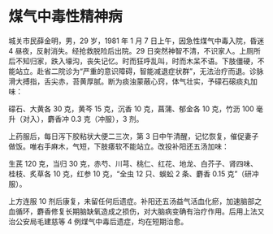 # 煤气中毒性精神病

城关市民薛金明，男，29 岁，1981 年 1 月 7 日上午，因急性煤气中毒入院，昏迷 4 昼夜，反射消失。经抢救脱险后出院。29 日突然神智不清，不识家人。上厕所后不知归家，跌入壕沟，丧失记忆。时而狂呼乱叫，时而木呆不语。下肢僵硬，不能站立。赴省二院诊为“严重的意识障碍，智能减退症状群”，无法治疗而退。诊脉滑大搏指，舌尖赤，苔黄厚腻。断为痰浊蒙蔽心窍，体气壮实，予礞石磙痰丸加味：

礞石、大黄各 30 克，黄芩 15 克，沉香 10 克，菖蒲、郁金各 10 克，竹沥 100 毫升（对入），麝香冲 0.3 克（冲服），3 剂。

上药服后，每日泻下胶粘状大便二三次，第 3 日中午清醒，记忆恢复，催促妻子做饭。唯右手麻木，气短，下肢痿软不能站立。改投补阳还五汤加味：

生芪 120 克，当归 30 克，赤芍、川芎、桃仁、红花、地龙、白芥子、肾四味、桂枝、炙草各 10 克，红参 10 克，“全虫 12 只、蜈蚣 2 条、麝香 0.15 克”（研冲服）。

上方连服 10 剂后康复，未留任何后遗症。补阳还五汤益气活血化瘀，加速脑部之血循环，麝香修复长期脑缺氧造成之损伤，对大脑病变确有治疗作用。后用上法又治公安局毛建慈等 4 例煤气中毒后遗症，均在短期治愈。